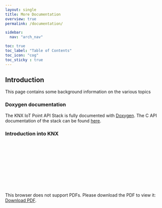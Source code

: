 ```yaml
---
layout: single
title: More Documentation
overview: true
permalink: /documentation/

sidebar:
  nav: "arch_nav"

toc: true
toc_label: "Table of Contents"
toc_icon: "cog"
toc_sticky : true
---
```

## Introduction

This page contains some background information on the various topics

### Doxygen documentation 

The KNX IoT Point API Stack is fully documented with [Doxygen](https://www.doxygen.nl/index.html). 
The C API documentation of the stack can be found [here](https://KNX-IOT.github.io/KNX-IOT-STACK-doxygen/).

### Introduction into KNX

<object data="/assets/pdfs/29_KNX-Basics_en.pdf" type="application/pdf" width="700px" height="700px">
    <embed src="/assets/pdfs/29_KNX-Basics_en.pdf">
        <p>This browser does not support PDFs. Please download the PDF to view it: <a href="/assets/pdfs/29_KNX-Basics_en.pdf">Download PDF</a>.</p>
    </embed>
</object>



